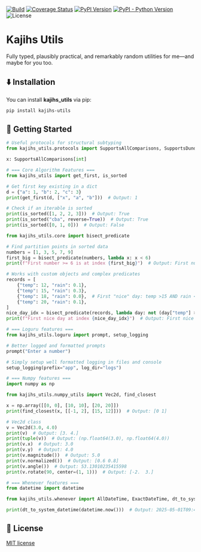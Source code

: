 [![Build][github-ci-image]][github-ci-link]
[![Coverage Status][codecov-image]][codecov-link]
[![PyPI Version][pypi-image]][pypi-link]
[![PyPI - Python Version][python-image]][pypi-link]
![License][license-image]

# Kajihs Utils

Fully typed, plausibly practical, and remarkably random utilities for me—and maybe for you too.

## ⬇️ Installation

You can install **kajihs_utils** via pip:

```bash
pip install kajihs-utils
```

## 🏃 Getting Started

```python:dev/readme_snippets/formatted/features_demo.py
# Useful protocols for structural subtyping
from kajihs_utils.protocols import SupportsAllComparisons, SupportsDunderLT

x: SupportsAllComparisons[int]

# === Core Algorithm Features ===
from kajihs_utils import get_first, is_sorted

# Get first key existing in a dict
d = {"a": 1, "b": 2, "c": 3}
print(get_first(d, ["x", "a", "b"]))  # Output: 1

# Check if an iterable is sorted
print(is_sorted([1, 2, 2, 3]))  # Output: True
print(is_sorted("cba", reverse=True))  # Output: True
print(is_sorted([0, 1, 0]))  # Output: False

from kajihs_utils.core import bisect_predicate

# Find partition points in sorted data
numbers = [1, 3, 5, 7, 9]
first_big = bisect_predicate(numbers, lambda x: x < 6)
print(f"First number >= 6 is at index {first_big}")  # Output: First number >= 6 is at index 3

# Works with custom objects and complex predicates
records = [
    {"temp": 12, "rain": 0.1},
    {"temp": 15, "rain": 0.3},
    {"temp": 18, "rain": 0.0},  # First "nice" day: temp >15 AND rain <0.2
    {"temp": 20, "rain": 0.1},
]
nice_day_idx = bisect_predicate(records, lambda day: not (day["temp"] > 15 and day["rain"] < 0.2))
print(f"First nice day at index {nice_day_idx}")  # Output: First nice day at index 2

# === Loguru features ===
from kajihs_utils.loguru import prompt, setup_logging

# Better logged and formatted prompts
prompt("Enter a number")  

# Simply setup well formatted logging in files and console
setup_logging(prefix="app", log_dir="logs")

# === Numpy features ===
import numpy as np

from kajihs_utils.numpy_utils import Vec2d, find_closest

x = np.array([[0, 0], [10, 10], [20, 20]])
print(find_closest(x, [[-1, 2], [15, 12]]))  # Output: [0 1]

# Vec2d class
v = Vec2d(3.0, 4.0)
print(v)  # Output: [3. 4.]
print(tuple(v))  # Output: (np.float64(3.0), np.float64(4.0))
print(v.x)  # Output: 3.0
print(v.y)  # Output: 4.0
print(v.magnitude())  # Output: 5.0
print(v.normalized())  # Output: [0.6 0.8]
print(v.angle())  # Output: 53.13010235415598
print(v.rotate(90, center=(1, 1)))  # Output: [-2.  3.]

# === Whenever features ===
from datetime import datetime

from kajihs_utils.whenever import AllDateTime, ExactDateTime, dt_to_system_datetime  # Useful types

print(dt_to_system_datetime(datetime.now()))  # Output: 2025-05-01T09:46:55.165858+00:00
```

## 🧾 License

[MIT license](LICENSE)

<!-- Links -->
[github-ci-image]: https://github.com/Kajiih/kajihs_utils/actions/workflows/build.yml/badge.svg?branch=main
[github-ci-link]: https://github.com/Kajiih/kajihs_utils/actions?query=workflow%3Abuild+branch%3Amain

[codecov-image]: https://img.shields.io/codecov/c/github/Kajiih/kajihs_utils/main.svg?logo=codecov&logoColor=aaaaaa&labelColor=333333
[codecov-link]: https://codecov.io/github/Kajiih/kajihs_utils

[pypi-image]: https://img.shields.io/pypi/v/kajihs-utils.svg?logo=pypi&logoColor=aaaaaa&labelColor=333333
[pypi-link]: https://pypi.python.org/pypi/kajihs-utils

[python-image]: https://img.shields.io/pypi/pyversions/kajihs-utils?logo=python&logoColor=aaaaaa&labelColor=333333
[license-image]: https://img.shields.io/badge/license-MIT_license-blue.svg?labelColor=333333
